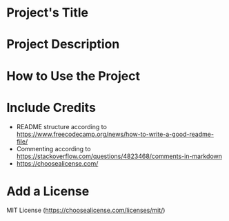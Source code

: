 # Project's Title
[//]: # (ErnstExplorer)

# Project Description
[//]: # (App zur Führung einer Gruppe durch das Max Ernst Museum 
Brühl)

# How to Use the Project
[//]: # (Herunterladen der App)

# Include Credits
* README structure according to https://www.freecodecamp.org/news/how-to-write-a-good-readme-file/
* Commenting according to https://stackoverflow.com/questions/4823468/comments-in-markdown
* https://choosealicense.com/

# Add a License
MIT License (https://choosealicense.com/licenses/mit/)
